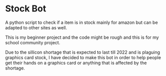 # Stock Bot

A python script to check if a item is in stock mainly for amazon but can be adapted to other sites as well.

This is my beginner project and the code might be rough and this is for my school community project.

Due to the sillicon shortage that is expected to last till 2022 and is plaguing graphics card stock, I have decided to make this bot in order to help people get their hands on a graphics card or anything that is affected by the shortage.
